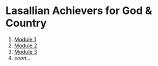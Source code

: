 # Lasallian Achievers for God & Country
1. [Module 1](https://github.com/Alawnely/LBYCPA2_Group1/tree/master/src/main/java/lbycpa2/module1_q4)
2. [Module 2](https://github.com/Alawnely/LBYCPA2_Group1/tree/master/src/main/java/lbycpa2/module2)
3. [Module 3](https://github.com/Alawnely/LBYCPA2_Group1/tree/master/src/main/java/lbycpa2/module3)
4. *soon...*